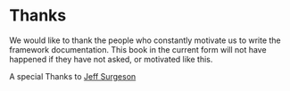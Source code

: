 # Thanks #

We would like to thank the people who constantly motivate us 
to write the framework documentation. This book in the current form 
will not have happened if they have not asked, or motivated like this.

A special Thanks to [Jeff Surgeson](https://github.com/jsurgeson)

